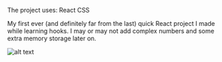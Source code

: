 The project uses:
React
CSS

My first ever (and definitely far from the last) quick React project I made while learning hooks. I may or may not add complex numbers and some extra memory storage later on.

![alt text](https://i.imgur.com/f6qIWxV.png)
